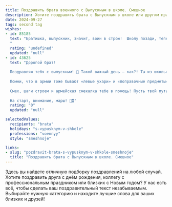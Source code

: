 ```yaml
---
title: Поздравить брата военного с Выпускным в школе. Смешное
description: Хотите поздравить брата с Выпускным в школе или другим праздником? Наш ИИ создаст незабываемое поздравление, а вы обязательно выделитесь среди других.  
date: 2024-09-27
tags: second tag
wishes:
- id: 85185
  text: "Братишка, выпускник, значит, воин в строю!  Школу позади, теперь – армейский строй!  Надеюсь, там тебя не будут учить маршировать под линейку, как в школе.  Вперед, защищать Родину и…  держать в уме, что  генеральские погоны – это не только погоны, но и  ответственность за все шутки, которые ты когда-либо отпускал.  Поздравляю с окончанием школы и началом настоящих приключений!  Слава тебе, герой! (и пусть тебя не заставляют мыть туалеты, как в анекдотах).
  "
  rating: "undefined"
  updated: "null"
- id: 43625
  text: "Дорогой брат!
  
  Поздравляю тебя с выпускным! 🎉 Такой важный день – как?! Ты из школьной армии с отличием уволился, а теперь готовится в настоящую! Сначала ты учил, как делить пироги на переменках, а теперь будешь учить других, как делить палатку на природе!
  
  Помни, что в армии тоже бывают «левые ухари» и «поправочные предметы» – так что, магазины не обижай! Крепись, брат, впереди у тебя служба, где главный девиз: «Не задавай лишних вопросов!»
  
  Смех, шаги строем и армейская смекалка тебе в помощь! Пусть твой путь будет ровным и веселым, а рюкзак всегда будет полон шоколадок!
  
  На старт, внимание, марш! 🚀🎖️"
  rating: "0"
  updated: "null"

selectedValues:
  recipients: "brata"
  holidays: "s-vypusknym-v-shkole"
  professions: "voennyy"
  style: "smeshnoje"

links:
- slug: "pozdravit-brata-s-vypusknym-v-shkole-smeshnoje"
  title: "Поздравить брата с Выпускным в школе. Смешное"
---
```


Здесь вы найдете отличную подборку поздравлений на любой случай. 
Хотите поздравить друга с днём рождения, коллегу с профессиональным праздником или близких с Новым годом? У нас есть всё, чтобы сделать ваш поздравительный текст незабываемым. Выбирайте нужную категорию и находите лучшие слова для ваших близких и друзей!
